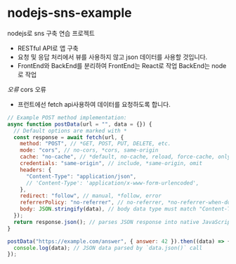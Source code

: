 # nodejs-sns-example
nodejs로 sns 구축 연습 프로젝트

- RESTful API로 앱 구축
- 요청 및 응답 처리에서 뷰를 사용하지 않고 json 데이터를 사용할 것입니다.
- FrontEnd와 BackEnd를 분리하여 FrontEnd는 React로 작업 BackEnd는 node로 작업

*오류*
cors 오류

- 프런트에선 fetch api사용하여 데이터를 요청하도록 합니다.
```javascript
// Example POST method implementation:
async function postData(url = "", data = {}) {
  // Default options are marked with *
  const response = await fetch(url, {
    method: "POST", // *GET, POST, PUT, DELETE, etc.
    mode: "cors", // no-cors, *cors, same-origin
    cache: "no-cache", // *default, no-cache, reload, force-cache, only-if-cached
    credentials: "same-origin", // include, *same-origin, omit
    headers: {
      "Content-Type": "application/json",
      // 'Content-Type': 'application/x-www-form-urlencoded',
    },
    redirect: "follow", // manual, *follow, error
    referrerPolicy: "no-referrer", // no-referrer, *no-referrer-when-downgrade, origin, origin-when-cross-origin, same-origin, strict-origin, strict-origin-when-cross-origin, unsafe-url
    body: JSON.stringify(data), // body data type must match "Content-Type" header
  });
  return response.json(); // parses JSON response into native JavaScript objects
}

postData("https://example.com/answer", { answer: 42 }).then((data) => {
  console.log(data); // JSON data parsed by `data.json()` call
});
```
